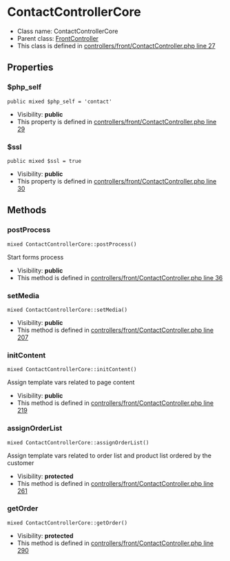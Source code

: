 ContactControllerCore
===============






* Class name: ContactControllerCore
* Parent class: [FrontController](FrontControllerCore)
* This class is defined in [controllers/front/ContactController.php line 27](https://github.com/PrestaShop/PrestaShop/blob/1.6.1.1/controllers/front/ContactController.php#L27)





Properties
----------


### $php_self

    public mixed $php_self = 'contact'





* Visibility: **public**
* This property is defined in [controllers/front/ContactController.php line 29](https://github.com/PrestaShop/PrestaShop/blob/1.6.1.1/controllers/front/ContactController.php#29)


### $ssl

    public mixed $ssl = true





* Visibility: **public**
* This property is defined in [controllers/front/ContactController.php line 30](https://github.com/PrestaShop/PrestaShop/blob/1.6.1.1/controllers/front/ContactController.php#30)


Methods
-------


### postProcess

    mixed ContactControllerCore::postProcess()

Start forms process



* Visibility: **public**
* This method is defined in [controllers/front/ContactController.php line 36](https://github.com/PrestaShop/PrestaShop/blob/1.6.1.1/controllers/front/ContactController.php#36)




### setMedia

    mixed ContactControllerCore::setMedia()





* Visibility: **public**
* This method is defined in [controllers/front/ContactController.php line 207](https://github.com/PrestaShop/PrestaShop/blob/1.6.1.1/controllers/front/ContactController.php#207)




### initContent

    mixed ContactControllerCore::initContent()

Assign template vars related to page content



* Visibility: **public**
* This method is defined in [controllers/front/ContactController.php line 219](https://github.com/PrestaShop/PrestaShop/blob/1.6.1.1/controllers/front/ContactController.php#219)




### assignOrderList

    mixed ContactControllerCore::assignOrderList()

Assign template vars related to order list and product list ordered by the customer



* Visibility: **protected**
* This method is defined in [controllers/front/ContactController.php line 261](https://github.com/PrestaShop/PrestaShop/blob/1.6.1.1/controllers/front/ContactController.php#261)




### getOrder

    mixed ContactControllerCore::getOrder()





* Visibility: **protected**
* This method is defined in [controllers/front/ContactController.php line 290](https://github.com/PrestaShop/PrestaShop/blob/1.6.1.1/controllers/front/ContactController.php#290)



